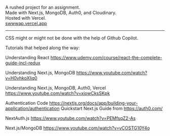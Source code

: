 A rushed project for an assignment. \
Made with Next.js, MongoDB, Auth0, and Cloudinary. \
Hosted with Vercel. \
[swwwap.vercel.app](https://swwwap.vercel.app/)

---
CSS might or might not be done with the help of Github Copilot.

Tutorials that helped along the way:

Understanding React
https://www.udemy.com/course/react-the-complete-guide-incl-redux

Understanding Next.js, MongoDB
https://www.youtube.com/watch?v=H0vhkoXljq0

Understanding Next.js, MongoDB, Auth0, Vercel
https://www.youtube.com/watch?v=xiowCksSKpk

Authentication Code
https://nextjs.org/docs/app/building-your-application/authentication
Quickstart Next.js Guide from https://auth0.com/

NextAuth.js
https://www.youtube.com/watch?v=PEMfsqZ2-As

Next.js/MongoDB
https://www.youtube.com/watch?v=vCOSTG10Y4o
